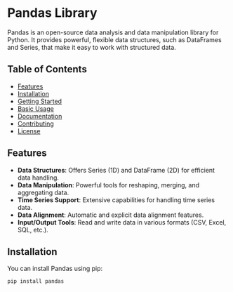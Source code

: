# Pandas Library

Pandas is an open-source data analysis and data manipulation library for Python. It provides powerful, flexible data structures, such as DataFrames and Series, that make it easy to work with structured data.

## Table of Contents

- [Features](#features)
- [Installation](#installation)
- [Getting Started](#getting-started)
- [Basic Usage](#basic-usage)
- [Documentation](#documentation)
- [Contributing](#contributing)
- [License](#license)

## Features

- **Data Structures**: Offers Series (1D) and DataFrame (2D) for efficient data handling.
- **Data Manipulation**: Powerful tools for reshaping, merging, and aggregating data.
- **Time Series Support**: Extensive capabilities for handling time series data.
- **Data Alignment**: Automatic and explicit data alignment features.
- **Input/Output Tools**: Read and write data in various formats (CSV, Excel, SQL, etc.).

## Installation

You can install Pandas using pip:

```bash
pip install pandas
